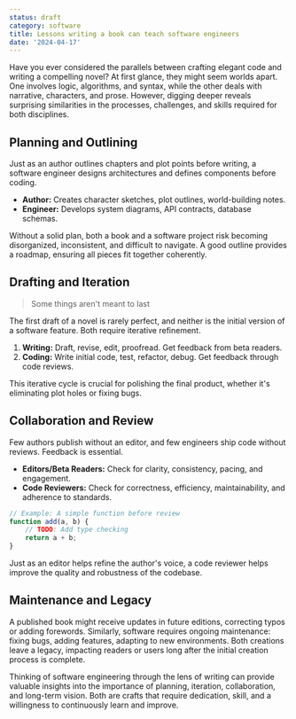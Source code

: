```yaml
---
status: draft
category: software
title: Lessons writing a book can teach software engineers
date: '2024-04-17'
---
```


Have you ever considered the parallels between crafting elegant code and writing a compelling novel? At first glance, they might seem worlds apart. One involves logic, algorithms, and syntax, while the other deals with narrative, characters, and prose. However, digging deeper reveals surprising similarities in the processes, challenges, and skills required for both disciplines.

## Planning and Outlining

Just as an author outlines chapters and plot points before writing, a software engineer designs architectures and defines components before coding.

-   **Author:** Creates character sketches, plot outlines, world-building notes.
-   **Engineer:** Develops system diagrams, API contracts, database schemas.

Without a solid plan, both a book and a software project risk becoming disorganized, inconsistent, and difficult to navigate. A good outline provides a roadmap, ensuring all pieces fit together coherently.

## Drafting and Iteration

> Some things aren't meant to last

The first draft of a novel is rarely perfect, and neither is the initial version of a software feature. Both require iterative refinement.

1.  **Writing:** Draft, revise, edit, proofread. Get feedback from beta readers.
2.  **Coding:** Write initial code, test, refactor, debug. Get feedback through code reviews.

This iterative cycle is crucial for polishing the final product, whether it's eliminating plot holes or fixing bugs.

## Collaboration and Review

Few authors publish without an editor, and few engineers ship code without reviews. Feedback is essential.

-   **Editors/Beta Readers:** Check for clarity, consistency, pacing, and engagement.
-   **Code Reviewers:** Check for correctness, efficiency, maintainability, and adherence to standards.

```javascript
// Example: A simple function before review
function add(a, b) {
    // TODO: Add type checking
    return a + b;
}
```

Just as an editor helps refine the author's voice, a code reviewer helps improve the quality and robustness of the codebase.

## Maintenance and Legacy

A published book might receive updates in future editions, correcting typos or adding forewords. Similarly, software requires ongoing maintenance: fixing bugs, adding features, adapting to new environments. Both creations leave a legacy, impacting readers or users long after the initial creation process is complete.

Thinking of software engineering through the lens of writing can provide valuable insights into the importance of planning, iteration, collaboration, and long-term vision. Both are crafts that require dedication, skill, and a willingness to continuously learn and improve.
